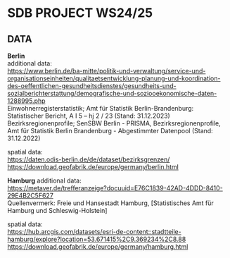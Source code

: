 # SDB PROJECT WS24/25

## DATA
**Berlin** \
additional data: \
https://www.berlin.de/ba-mitte/politik-und-verwaltung/service-und-organisationseinheiten/qualitaetsentwicklung-planung-und-koordination-des-oeffentlichen-gesundheitsdienstes/gesundheits-und-sozialberichterstattung/demografische-und-soziooekonomische-daten-1288995.php \
Einwohnerregisterstatistik; Amt für Statistik Berlin-Brandenburg: Statistischer Bericht, A I 5 – hj 2 / 23 (Stand: 31.12.2023) \
Bezirksregionenprofile; SenSBW Berlin - PRISMA, Bezirksregionenprofile, Amt für Statistik Berlin Brandenburg - Abgestimmter Datenpool (Stand: 31.12.2022) 

spatial data: \
https://daten.odis-berlin.de/de/dataset/bezirksgrenzen/ \
https://download.geofabrik.de/europe/germany/berlin.html 


**Hamburg** 
additional data: \
https://metaver.de/trefferanzeige?docuuid=E76C1839-42AD-4DDD-8410-29E4B2C5F627 \
Quellenvermerk: Freie und Hansestadt Hamburg, [Statistisches Amt für Hamburg und Schleswig-Holstein]

spatial data: \
https://hub.arcgis.com/datasets/esri-de-content::stadtteile-hamburg/explore?location=53.671415%2C9.369234%2C8.88 \
https://download.geofabrik.de/europe/germany/hamburg.html
